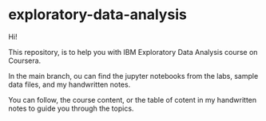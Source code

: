 # exploratory-data-analysis

Hi!

This repository, is to help you with IBM Exploratory Data Analysis course on Coursera. 

In the main branch, ou can find the jupyter notebooks from the labs, sample data files, and my handwritten notes.

You can follow, the course content, or the table of cotent in my handwritten notes to guide you through the topics.
